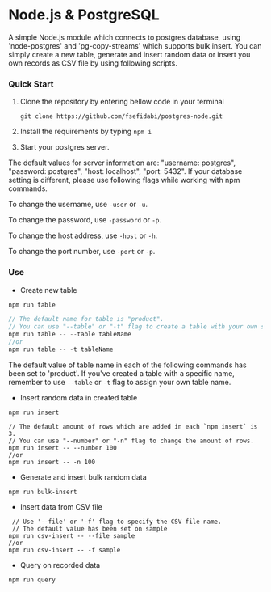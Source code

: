 # Node.js & PostgreSQL 

A simple Node.js module which connects to postgres database, using 'node-postgres' and 'pg-copy-streams' which supports bulk insert. You can simply create a new table, generate and insert random data or insert you own records as CSV file by using following scripts.


### Quick Start

1. Clone the repository by entering bellow code in your terminal
 
    ```git clone https://github.com/fsefidabi/postgres-node.git```

2. Install the requirements by typing ```npm i```

3. Start your postgres server. 

The default values for server information are: "username: postgres", "password: postgres", "host: localhost", "port: 5432".
If your database setting is different, please use following flags while working with npm commands.

To change the username, use ```-user``` or ```-u```.
    
To change the password, use ```-password``` or ```-p```.
    
To change the host address, use ```-host``` or ```-h```.
    
To change the port number, use ```-port``` or ```-p```.
    

### Use
- Create new table
```js
npm run table 

// The default name for table is "product". 
// You can use "--table" or "-t" flag to create a table with your own selected name.
npm run table -- --table tableName
//or
npm run table -- -t tableName
```

The default value of table name in each of the following commands has been set to 'product'. If you've created a table with a specific name, remember to use ```--table``` or ```-t``` flag to assign your own table name.
- Insert random data in created table
```
npm run insert

// The default amount of rows which are added in each `npm insert` is 3. 
// You can use "--number" or "-n" flag to change the amount of rows.
npm run insert -- --number 100
//or
npm run insert -- -n 100
```

- Generate and insert bulk random data
```
npm run bulk-insert
```

- Insert data from CSV file
```
 // Use '--file' or '-f' flag to specify the CSV file name.
 // The default value has been set on sample
npm run csv-insert -- --file sample
//or
npm run csv-insert -- -f sample
```

- Query on recorded data
```
npm run query
```
